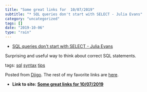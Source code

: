 ```yaml
---
title: "Some great links for  10/07/2019"
subtitle: "* SQL queries don't start with SELECT - Julia Evans"
category: "uncategorized"
tags: []
date: "2019-10-06"
type: "rain"
---
```

* [SQL queries don't start with SELECT - Julia Evans](<https://jvns.ca/blog/2019/10/03/sql-queries-don-t-start-with-select/>)

Surprising and useful way to think about correct SQL statements.

tags: [sql](<https://www.diigo.com/user/pitosalas/sql>)
[syntax](<https://www.diigo.com/user/pitosalas/syntax>)
[tips](<https://www.diigo.com/user/pitosalas/tips>)

Posted from [Diigo](<https://www.diigo.com>). The rest of my favorite links
are [here](<https://www.diigo.com/user/pitosalas>).


* **Link to site:** **[Some great links for  10/07/2019](None)**